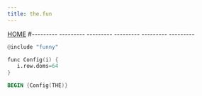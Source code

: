 ```yaml
---
title: the.fun
---
```

[HOME](http://menzies.us/fun/the.fun)
#--------- --------- --------- --------- --------- ---------

```awk
@include "funny"
```

```awk
func Config(i) {
   i.row.doms=64
}
```

```awk
BEGIN {Config(THE)}
```
